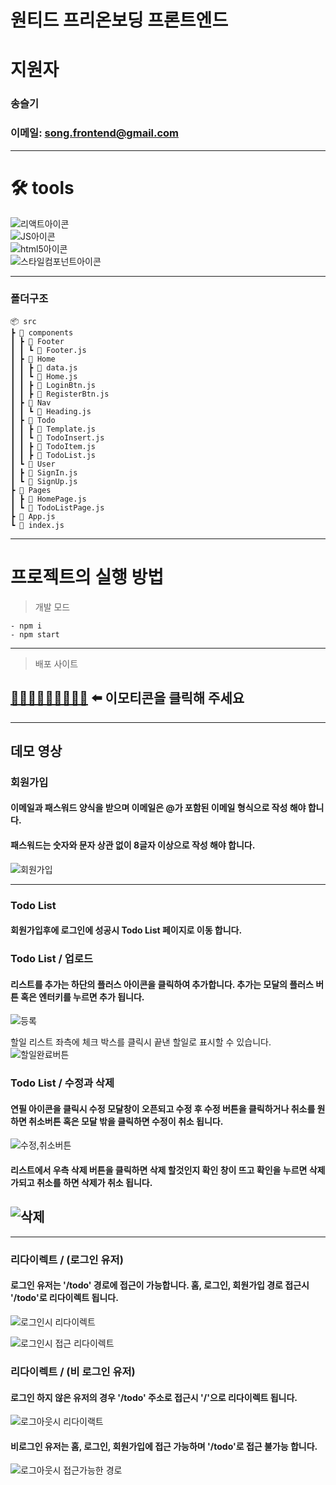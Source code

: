 # 원티드 프리온보딩 프론트엔드

# 지원자

### 송슬기

### 이메일: [song.frontend@gmail.com](song.frontend@gmail.com)

---

# 🛠 tools

![리액트아이콘](https://img.shields.io/badge/React-61DAFB?style=flat&logo=React&logoColor=white '리액트아이콘') <br/>
![JS아이콘](https://img.shields.io/badge/JavaScript-F7DF1E?style=for-the-badge&logo=JavaScript&logoColor=white 'JS아이콘') <br/>
![html5아이콘](https://img.shields.io/badge/HTML5-E34F26?style=for-the-badge&logo=HTML5&logoColor=white 'html아이콘') <br/>
![스타일컴포넌트아이콘](https://img.shields.io/badge/styled-components-DB7093?style=flat&logo=styled-components&logoColor=white '스타일컴포넌트아이콘')

---

### 폴더구조

```
📦 src
┣ 📂 components
┃ ┣ 📂 Footer
┃ ┃ ┗ 📜 Footer.js
┃ ┣ 📂 Home
┃ ┃ ┣ 📜 data.js
┃ ┃ ┗ 📜 Home.js
┃ ┃ ┣ 📜 LoginBtn.js
┃ ┃ ┣ 📜 RegisterBtn.js
┃ ┣ 📂 Nav
┃ ┃ ┗ 📜 Heading.js
┃ ┣ 📂 Todo
┃ ┃ ┣ 📜 Template.js
┃ ┃ ┗ 📜 TodoInsert.js
┃ ┃ ┣ 📜 TodoItem.js
┃ ┃ ┣ 📜 TodoList.js
┃ ┗ 📂 User
┃ ┣ 📜 SignIn.js
┃ ┗ 📜 SignUp.js
┣ 📂 Pages
┃ ┣ 📜 HomePage.js
┃ ┗ 📜 TodoListPage.js
┣ 📜 App.js
┗ 📜 index.js
```

---

# 프로젝트의 실행 방법

> 개발 모드

```
- npm i
- npm start

```

---

> 배포 사이트

## [👩🏼‍💻👩🏼‍💻👩🏼‍💻](https://magical-kringle-b05b00.netlify.app/) ⬅️ 이모티콘을 클릭해 주세요

---

## 데모 영상

### 회원가입

#### 이메일과 패스워드 양식을 받으며 이메일은 @가 포함된 이메일 형식으로 작성 해야 합니다.

#### 패스워드는 숫자와 문자 상관 없이 8글자 이상으로 작성 해야 합니다.

![회원가입](https://user-images.githubusercontent.com/104307213/195785305-7e508d9d-643c-4189-ab88-3bcfea1c7e0c.gif)

---

### Todo List

#### 회원가입후에 로그인에 성공시 Todo List 페이지로 이동 합니다.

### Todo List / 업로드

#### 리스트를 추가는 하단의 플러스 아이콘을 클릭하여 추가합니다. 추가는 모달의 플러스 버튼 혹은 엔터키를 누르면 추가 됩니다.

![등록](https://user-images.githubusercontent.com/104307213/195785651-ea275ed8-36ca-4660-afeb-8180fa944891.gif)

할일 리스트 좌측에 체크 박스를 클릭시 끝낸 할일로 표시할 수 있습니다.
![할일완료버튼](https://user-images.githubusercontent.com/104307213/195785974-57f09d6b-7c8f-487e-b6ed-3bc1922005bb.gif)

### Todo List / 수정과 삭제

#### 연필 아이콘을 클릭시 수정 모달창이 오픈되고 수정 후 수정 버튼을 클릭하거나 취소를 원하면 취소버튼 혹은 모달 밖을 클릭하면 수정이 취소 됩니다.

![수정,취소버튼](https://user-images.githubusercontent.com/104307213/195786210-b137c8a1-3a64-4cc1-bd6c-d1e7495d30d8.gif)

#### 리스트에서 우측 삭제 버튼을 클릭하면 삭제 할것인지 확인 창이 뜨고 확인을 누르면 삭제가되고 취소를 하면 삭제가 취소 됩니다.

## ![삭제](https://user-images.githubusercontent.com/104307213/195786470-1da51854-1b68-4d86-b48b-deff09c98394.gif)

---

### 리다이렉트 / (로그인 유저)

#### 로그인 유저는 '/todo' 경로에 접근이 가능합니다. 홈, 로그인, 회원가입 경로 접근시 '/todo'로 리다이렉트 됩니다.

![로그인시 리다이렉트](https://user-images.githubusercontent.com/104307213/195786571-853ac8ba-a474-4076-8851-6f50d95ca21c.gif)

![로그인시 접근 리다이렉트](https://user-images.githubusercontent.com/104307213/195786982-c2dc6bd3-780a-4669-a390-5e1aef81c697.gif)

### 리다이렉트 / (비 로그인 유저)

#### 로그인 하지 않은 유저의 경우 '/todo' 주소로 접근시 '/'으로 리다이렉트 됩니다.

![로그아웃시 리다이랙트](https://user-images.githubusercontent.com/104307213/195787066-fbfe254f-f060-424d-a262-e59f63e9db77.gif)

#### 비로그인 유저는 홈, 로그인, 회원가입에 접근 가능하며 '/todo'로 접근 불가능 합니다.

![로그아웃시 접근가능한 경로](https://user-images.githubusercontent.com/104307213/195787029-bcfbae9e-929e-4c82-a7f8-246fdcf8de74.gif)
